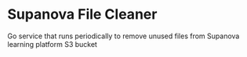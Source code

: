 # Supanova File Cleaner

Go service that runs periodically to remove unused files from Supanova learning platform S3 bucket
